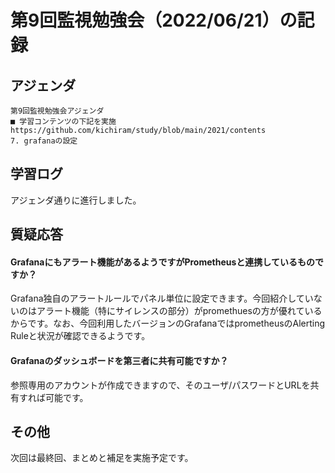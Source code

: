 # 第9回監視勉強会（2022/06/21）の記録
## アジェンダ
```
第9回監視勉強会アジェンダ
■ 学習コンテンツの下記を実施
https://github.com/kichiram/study/blob/main/2021/contents
7. grafanaの設定
```
## 学習ログ
アジェンダ通りに進行しました。
## 質疑応答
#### Grafanaにもアラート機能があるようですがPrometheusと連携しているものですか？
Grafana独自のアラートルールでパネル単位に設定できます。今回紹介していないのはアラート機能（特にサイレンスの部分）がpromethuesの方が優れているからです。なお、今回利用したバージョンのGrafanaではprometheusのAlerting Ruleと状況が確認できるようです。
#### Grafanaのダッシュボードを第三者に共有可能ですか？
参照専用のアカウントが作成できますので、そのユーザ/パスワードとURLを共有すれば可能です。
## その他
次回は最終回、まとめと補足を実施予定です。
